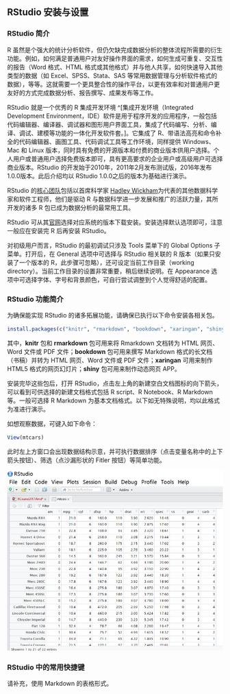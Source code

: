 ## RStudio 安装与设置

### RStudio 简介

R 虽然是个强大的统计分析软件，但仍欠缺完成数据分析的整体流程所需要的衍生功能。例如，如何满足普通用户对友好操作界面的需求，如何生成可重复、交互性的报告（Word 格式、HTML 格式或其他格式）并与他人共享，如何快速导入其他类型的数据（如 Excel、SPSS、Stata、SAS 等常用数据管理与分析软件格式的数据），等等。这就需要一个更具整合性的操作平台，以更有效率和对普通用户更友好的方式完成数据分析、报告撰写、成果发布等工作。

RStudio 就是一个优秀的 R 集成开发环境 ^[集成开发环境（Integrated Development Environment，IDE）软件是用于程序开发的应用程序，一般包括代码编辑器、编译器、调试器和图形用户界面工具，集成了代码编写、分析、编译、调试、建模等功能的一体化开发软件套。]。它集成了 R、带语法高亮和命令补全的代码编辑器、画图工具、代码调试工具等工作环境，同样提供 Windows、Mac 和 Linux 版本，同时具有免费的开源版本和付费的商业版本供用户选择。个人用户或普通用户选择免费版本即可，具有更高要求的企业用户或高级用户可选择商业版本。RStudio 的开发始于2010年，2011年2月发布测试版，2016年发布1.0.0版本。此后介绍均以 RStudio 1.0.0之后的版本为基础进行演示。

RStudio 的[核心团队](https://www.rstudio.com/about/)包括以首席科学家 [Hadley Wickham](http://hadley.nz/)为代表的其他数据科学家和软件工程师，他们是驱动 R 与数据科学进一步发展和推广的活跃力量，其所开发的诸多 R 包已成为数据分析的最常用工具。

RStudio 可从其[官网](https://www.rstudio.com/products/RStudio/)选择对应系统的版本下载安装。安装选择默认选项即可，注意一般应在安装完 R 后再安装 RStudio。

对初级用户而言，RStudio 的最初调试只涉及 Tools 菜单下的 Global Options 子菜单。打开后，在 General 选项中可选择与 RStudio 相关联的 R 版本（如果只安装了一个版本的 R，此步骤可忽略），还可设定当前工作目录（working directory）。当前工作目录的设置非常重要，稍后继续说明。在 Appearance 选项中可选择字体、字号和背景颜色，可自行尝试调整到个人觉得舒适的配置。

### RStudio 功能简介

为确保能实现 RStudio 的诸多拓展功能，请确保已执行以下命令安装各相关包。

```r
install.packages(c("knitr", "rmarkdown", "bookdown", "xaringan", "shiny"))
```

其中，**knitr** 包和 **rmarkdown** 包可用来将 Rmarkdown 文档转为 HTML 网页、Word 文件或 PDF 文件；**bookdown** 包可用来撰写 Markdown 格式的长文档（书稿）并转为 HTML 网页、Word 文件或 PDF 文件；**xaringan** 可用来制作 HTML5 格式的网页幻灯片；**shiny** 包可用来制作动态网页 APP。

安装完毕这些包后，打开 RStudio，点击左上角的新建空白文档图标的向下箭头，可以看到可供选择的新建文档格式包括 R script、R Notebook、R Markdown 等。一般可选择 R Markdown 为基本文档格式。以下如无特殊说明，均以此格式为准进行演示。

如想观察数据，可键入如下命令：
```r
View(mtcars)
```

此时左上方窗口会出现数据结构示意，并可执行数据排序（点击变量名称中的上下箭头按钮）、筛选（点沙漏形状的 Fitler 按钮）等简单功能。

![](pic-rstudio_viewmtcars.png)

### RStudio 中的常用快捷键

请补充，使用 Markdown 的表格形式。

